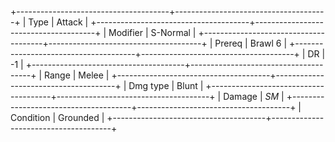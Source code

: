 +--------------------------------------+--------------------------------------+
| Type                                 | Attack                               |
+--------------------------------------+--------------------------------------+
| Modifier                             | S-Normal                         |
+--------------------------------------+--------------------------------------+
| Prereq                               | Brawl 6                              |
+--------------------------------------+--------------------------------------+
| DR                                   | -1                                   |
+--------------------------------------+--------------------------------------+
| Range                                | Melee                                |
+--------------------------------------+--------------------------------------+
| Dmg type                             | Blunt                                |
+--------------------------------------+--------------------------------------+
| Damage                               | *SM*                                 |
+--------------------------------------+--------------------------------------+
| Condition                            | Grounded                             |
+--------------------------------------+--------------------------------------+


